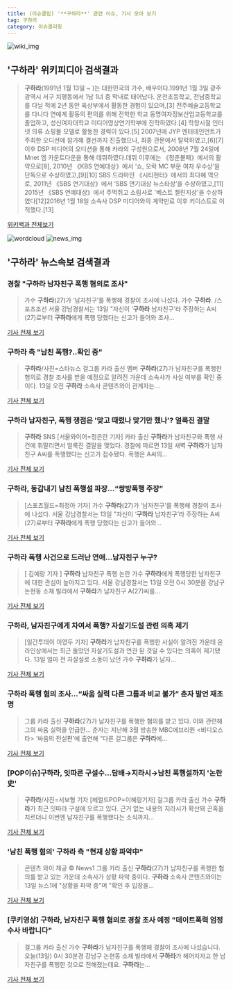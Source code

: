 ```yaml
---
title: (이슈클립) '**구하라**' 관련 이슈, 기사 모아 보기
tag: 구하라
category: 이슈클리핑
---
```

![wiki_img](https://user-images.githubusercontent.com/42597476/44503234-41136a80-a6d0-11e8-9071-6fc6418eafe4.png)
## **'**구하라**'** 위키피디아 검색결과
>**구하라**(1991년 1월 13일 ~ )는 대한민국의 가수, 배우이다.1991년 1월 3일 광주광역시 서구 치평동에서 1남 1녀 중 막내로 태어났다. 운천초등학교, 전남중학교를 다닐 적에 2년 동안 육상부에서 활동한 경험이 있으며,[3] 전주예술고등학교를 다니다 연예계 활동의 편의를 위해 전학한 학교 동명여자정보산업고등학교를 졸업하고, 성신여자대학교 미디어영상연기학부에 진학하였다.[4] 학창시절 인터넷 의류 쇼핑몰 모델로 활동한 경력이 있다.[5] 2007년에 JYP 엔터테인먼트가 주최한 오디션에 참가해 결선까지 진출했으나, 최종 관문에서 탈락하였고,[6][7] 이후 DSP 미디어의 오디션을 통해 카라의 구성원으로서, 2008년 7월 24일에 Mnet 엠 카운트다운을 통해 데뷔하였다.데뷔 이후에는 《청춘불패》에서의 활약으로[8], 2010년 《KBS 연예대상》에서 ‘쇼, 오락 MC 부문 여자 우수상’을 단독으로 수상하였고,[9][10] SBS 드라마인 《시티헌터》에서의 최다혜 역으로, 2011년 《SBS 연기대상》에서 ‘SBS 연기대상 뉴스타상’을 수상하였고,[11] 2015년 《SBS 연예대상》에서 주먹쥐고 소림사로 '베스트 첼린지상'을 수상하였다[12]2016년 1월 18일 소속사 DSP 미디어와의 계약만료 이후 키이스트로 이적했다.[13]

<a href="https://ko.wikipedia.org/wiki/구하라" target="_blank">위키백과 전체보기</a>

![wordcloud](https://s3.ap-northeast-2.amazonaws.com/lyrics101-wordcloud/2018-09-13-1536807279.png)
![news_img](https://user-images.githubusercontent.com/42597476/44507050-1206f400-a6e4-11e8-8d98-7ffbfebb353f.png)
## **'**구하라**'** 뉴스속보 검색결과
### 경찰 "**구하라** 남자친구 폭행 혐의로 조사"

>가수 **구하라**(27)가 ‘남자친구’를 폭행해 경찰이 조사에 나섰다. 가수 **구하라**. /스포츠조선 서울 강남경찰서는 13일 "자신이 ‘**구하라** 남자친구’라 주장하는 A씨(27)로부터 **구하라**에게 폭행 당했다는 신고가 들어와 조사...

<a href="http://news.chosun.com/site/data/html_dir/2018/09/13/2018091300970.html?utm_source=naver&utm_medium=original&utm_campaign=news" target="_blank">기사 전체 보기</a>

### **구하라** 측 "남친 폭행?..확인 중"

>**구하라**/사진=스타뉴스 걸그룹 카라 출신 멤버 **구하라**(27)가 남자친구를 폭행한 혐의로 경찰 조사를 받을 예정으로 알려진 가운데 소속사가 사실 여부를 확인 중이다. 13일 오전 **구하라** 소속사 콘텐츠와이 관계자는...

<a href="http://star.mt.co.kr/stview.php?no=2018091310020823511" target="_blank">기사 전체 보기</a>

### **구하라** 남자친구, 폭행 쟁점은 '맞고 때렸나 맞기만 했나'? 얼룩진 결말

>**구하라** SNS [서울와이어=정은란 기자] 카라 출신 **구하라**가 남자친구와 폭행 사건에 휘말리면서 얼룩진 결말을 맺었다. 경찰에 따르면 13일 새벽 **구하라**가 남자친구 A씨를 폭행했다는 신고가 접수됐다. 폭행은 A씨의...

<a href="http://www.seoulwire.com/news/articleView.html?idxno=26320" target="_blank">기사 전체 보기</a>

### **구하라**, 동갑내기 남친 폭행설 파장…“쌍방폭행 주장”

>[스포츠월드=최정아 기자] 가수 **구하라**(27)가 ‘남자친구’를 폭행해 경찰이 조사에 나섰다. 서울 강남경찰서는 13일 "자신이 ‘**구하라** 남자친구’라 주장하는 A씨(27)로부터 **구하라**에게 폭행 당했다는 신고가 들어와...

<a href="http://www.sportsworldi.com/content/html/2018/09/13/20180913641516.html" target="_blank">기사 전체 보기</a>

### **구하라** 폭행 사건으로 드러난 연애…남자친구 누구?

>[ 김예랑 기자 ] **구하라** 남자친구 폭행 논란 가수 **구하라**에게 폭행당한 남자친구에 대한 관심이 높아지고 있다. 서울 강남경찰서는 13일 오전 0시 30분쯤 강남구 논현동 소재 빌라에서 **구하라**가 남자친구 A(27)씨를...

<a href="http://news.hankyung.com/article/201809130520H" target="_blank">기사 전체 보기</a>

### **구하라**, 남자친구에게 차여서 폭행? 자살기도설 관련 의혹 제기

>[일간투데이 이영두 기자] **구하라**가 남자친구를 폭행한 사실이 알려진 가운데 온라인상에서는 최근 돌았던 자살기도설과 연관 된 것일 수 있다는 의혹이 제기됐다. 13일 얼마 전 자살설로 소동이 났던 가수 **구하라**가 남자...

<a href="http://www.dtoday.co.kr/news/articleView.html?idxno=278525" target="_blank">기사 전체 보기</a>

### **구하라** 폭행 혐의 조사…“싸움 실력 다른 그룹과 비교 불가” 춘자 발언 재조명

>그룹 카라 출신 **구하라**(27)가 남자친구를 폭행한 혐의를 받고 있다. 이와 관련해 그의 싸움 실력을 언급한... 춘자는 지난해 3월 방송한 MBC에브리원 <비디오스타> ‘싸움의 전설편’에 출연해 “다른 걸그룹은 **구하라**에...

<a href="http://sports.khan.co.kr/news/sk_index.html?art_id=201809131032003&sec_id=540201&pt=nv" target="_blank">기사 전체 보기</a>

### [POP이슈]**구하라**, 잇따른 구설수…담배→지라시→남친 폭행설까지 '논란史'

>**구하라**/사진=서보형 기자 [헤럴드POP=이혜랑기자] 걸그룹 카라 출신 가수 **구하라**가 최근 잇따라 구설에 오르고 있다. 근거 없는 내용의 지라시가 확산돼 곤혹을 치르더니 이번엔 남자친구를 폭행했다는 소식까지...

<a href="http://biz.heraldcorp.com/view.php?ud=201809131019010310667_1" target="_blank">기사 전체 보기</a>

### '남친 폭행 혐의' **구하라** 측 "현재 상황 파악中"

>콘텐츠 와이 제공 © News1 그룹 카라 출신 **구하라**(27)가 남자친구를 폭행한 혐의를 받고 있는 가운데 소속사가 상황 파악 중이다. **구하라** 소속사 콘텐츠와이는 13일 뉴스1에 "상황을 파악 중"며 "확인 후 입장을...

<a href="http://news1.kr/articles/?3425472" target="_blank">기사 전체 보기</a>

### [쿠키영상] **구하라**, 남자친구 폭행 혐의로 경찰 조사 예정 "데이트폭력 엄정수사 바랍니다"

>걸그룹 카라 출신 가수 **구하라**가 남자친구를 폭행해 경찰이 조사에 나섰습니다. 오늘(13일) 0시 30분경 강남구 논현동 소재 빌라에서 **구하라**가 헤어지자고 한 남자친구를 폭행한 것으로 전해졌는데요. **구하라**는...

<a href="http://www.kukinews.com/news/article.html?no=585274" target="_blank">기사 전체 보기</a>


